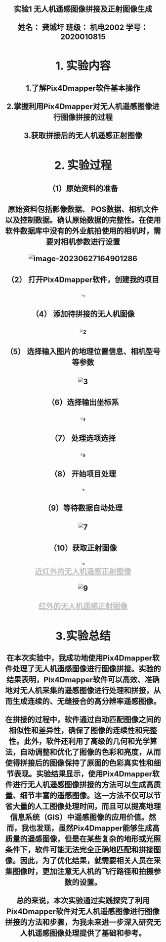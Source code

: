 <center><font size='5'><b>实验1 无人机遥感图像拼接及正射图像生成   

**姓名： 龚城圩         班级： 机电2002        学号：2020010815** 



## **1.** 实验内容

1.了解Pix4Dmapper软件基本操作

2.掌握利用Pix4Dmapper对无人机遥感图像进行图像拼接的过程

3.获取拼接后的无人机遥感正射图像



## **2.** 实验过程

#### （1）原始资料的准备

原始资料包括影像数据、  POS数据、相机文件以及控制数据。确认原始数据的完整性。在使用软件数据库中没有的外业航拍使用的相机时，需要对相机参数进行设置

![image-20230627164901286](C:\Users\13158\AppData\Roaming\Typora\typora-user-images\image-20230627164901286.png)



#### （2） 打开Pix4Dmapper软件，创建我的项目

<img src="C:\Users\13158\Desktop\无人机\实验报告\1.png" alt="1" style="zoom:40%;" />

#### （4） 添加待拼接的无人机图像

<img src="C:\Users\13158\Desktop\无人机\实验报告\2.png" alt="2" style="zoom:67%;" />

#### （5） 选择输入图片的地理位置信息、相机型号等参数

![3](C:\Users\13158\Desktop\无人机\实验报告\3.png)

#### （6）选择输出坐标系

<img src="C:\Users\13158\Desktop\无人机\实验报告\4.png" alt="4" style="zoom:50%;" />

#### （7） 处理选项选择

<img src="C:\Users\13158\Desktop\无人机\实验报告\5.png" alt="5" style="zoom:50%;" />

#### （8） 开始项目处理

<img src="C:\Users\13158\Desktop\无人机\实验报告\6.png" alt="6" style="zoom:30%;" />

#### （9）等待数据自动处理

![7](C:\Users\13158\Desktop\无人机\实验报告\7.png)

#### （10）获取正射图像

<img src="C:\Users\13158\Desktop\无人机\实验报告\8.png" alt="8" style="zoom:30%;" />

<center style="color:#C0C0C0;text-decoration:underline">近红外的无人机遥感正射图像</center>

![9](C:\Users\13158\Desktop\无人机\实验报告\9.png)

<center style="color:#C0C0C0;text-decoration:underline">红外的无人机遥感正射图像</center>



## 3.实验总结

在本次实验中，我成功地使用Pix4Dmapper软件处理了无人机遥感图像进行图像拼接。实验的结果表明，Pix4Dmapper软件可以高效、准确地对无人机采集的遥感图像进行处理和拼接，从而生成连续的、无缝接合的高分辨率遥感图像。

在拼接的过程中，软件通过自动匹配图像之间的相似性和差异性，确保了图像的连续性和完整性。此外，软件还利用了高级的几何和光学算法，自动调整和优化了图像的色彩和亮度，从而使得拼接后的图像保持了原图的色彩真实性和细节表现。实验结果显示，使用Pix4Dmapper软件进行无人机遥感图像拼接的方法可以生成高质量、细节丰富的遥感图像。这一方法不仅可以节省大量的人工图像处理时间，而且可以提高地理信息系统（GIS）中遥感图像的应用价值。然而，我也发现，虽然Pix4Dmapper能够生成高质量的遥感图像，但是在某些复杂的地形或光照条件下，软件可能无法完全正确地匹配和拼接图像。因此，为了优化结果，就需要相关人员在采集图像时，更加注意无人机的飞行路径和拍摄参数的设置。

总的来说，本次实验通过实践探究了利用Pix4Dmapper软件对无人机遥感图像进行图像拼接的方法和步骤，为我未来进一步深入研究无人机遥感图像处理提供了基础和参考。